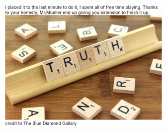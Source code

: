 I placed it to the last minute to do it, I spent all of free time playing. Thanks to your honesty, Mr.Mueller end up giving you extension to finish it up.  
![truth](../../../picture/truth.jpg)  
credit to The Blue Diamond Gallary
